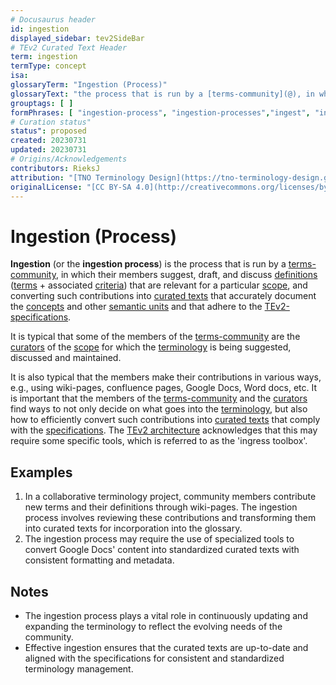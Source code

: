 ```yaml
---
# Docusaurus header
id: ingestion
displayed_sidebar: tev2SideBar
# TEv2 Curated Text Header
term: ingestion
termType: concept
isa: 
glossaryTerm: "Ingestion (Process)"
glossaryText: "the process that is run by a [terms-community](@), in which their members suggest, draft, and discuss [definitions](@) ([terms](@) + [criteria](@)) that are relevant for a particular [scope](@), and converting such contributions into [curated texts](@) that accurately document the [concepts](@) and other [semantic units](@) and that adhere to the [TEv2-specifications](/docs/specs/files/curated-text-file)."
grouptags: [ ]
formPhrases: [ "ingestion-process", "ingestion-processes","ingest", "ingests", "ingested", "ingestion" ]
# Curation status"
status": proposed
created: 20230731
updated: 20230731
# Origins/Acknowledgements
contributors: RieksJ
attribution: "[TNO Terminology Design](https://tno-terminology-design.github.io/tev2-specifications/docs)"
originalLicense: "[CC BY-SA 4.0](http://creativecommons.org/licenses/by-sa/4.0/?ref=chooser-v1)"
---
```


# Ingestion (Process)

**Ingestion** (or the **ingestion process**) is the process that is run by a [terms-community](@), in which their members suggest, draft, and discuss [definitions](@) ([terms](@) + associated [criteria](@)) that are relevant for a particular [scope](@), and converting such contributions into [curated texts](@) that accurately document the [concepts](@) and other [semantic units](@) and that adhere to the [TEv2-specifications](/docs/specs/files/curated-text-file).

It is typical that some of the members of the [terms-community](@) are the [curators](@) of the [scope](@) for which the [terminology](@) is being suggested, discussed and maintained.

It is also typical that the members make their contributions in various ways, e.g., using wiki-pages, confluence pages, Google Docs, Word docs, etc. It is important that the members of the [terms-community](@) and the [curators](@) find ways to not only decide on what goes into the [terminology](@), but also how to efficiently convert such contributions into [curated texts](@) that comply with the [specifications](/docs/specs/files/curated-text-file). The [TEv2 architecture](/docs/overview/tev2-architecture) acknowledges that this may require some specific tools, which is referred to as the 'ingress toolbox'.

## Examples

1. In a collaborative terminology project, community members contribute new terms and their definitions through wiki-pages. The ingestion process involves reviewing these contributions and transforming them into curated texts for incorporation into the glossary.
2. The ingestion process may require the use of specialized tools to convert Google Docs' content into standardized curated texts with consistent formatting and metadata.

## Notes

- The ingestion process plays a vital role in continuously updating and expanding the terminology to reflect the evolving needs of the community.
- Effective ingestion ensures that the curated texts are up-to-date and aligned with the specifications for consistent and standardized terminology management.

